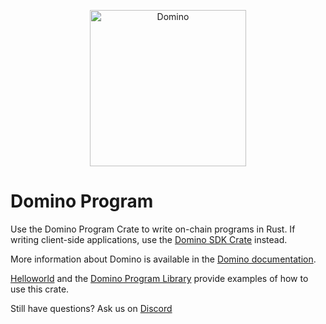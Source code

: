 <p align="center">
  <a href="https://dominochain.com">
    <img alt="Domino" src="https://i.imgur.com/IKyzQ6T.png" width="250" />
  </a>
</p>

# Domino Program

Use the Domino Program Crate to write on-chain programs in Rust.  If writing client-side applications, use the [Domino SDK Crate](https://crates.io/crates/domino-sdk) instead.

More information about Domino is available in the [Domino documentation](https://docs.dominochain.com/).

[Helloworld](https://github.com/Domino-Blockchain/example-helloworld) and the [Domino Program Library](https://github.com/Domino-Blockchain/domino-program-library) provide examples of how to use this crate.

Still have questions?  Ask us on [Discord](https://discordapp.com/invite/pquxPsq)
